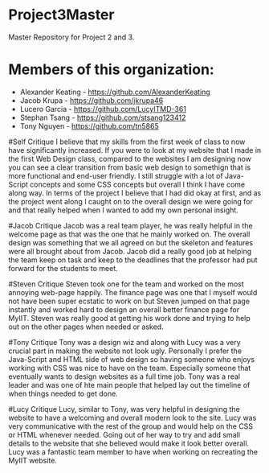 # Project3Master
Master Repository for Project 2 and 3.

# Members of this organization:
- Alexander Keating - https://github.com/AlexanderKeating
- Jacob Krupa - https://github.com/jkrupa46
- Lucero Garcia - https://github.com/LucyITMD-361
- Stephan Tsang - https://github.com/stsang123412
- Tony Nguyen - https://github.com/tn5865


#Self Critique 
I believe that my skills from the first week of class to now have significantly increased. If you were to look at my website that I made in the first Web Design class, compared to the websites I am designing now you can see a clear transition from basic web design to somethign that is more functional and end-user friendly. I still struggle with a lot of Java-Script concepts and some CSS concepts but overall I think I have come along way. In terms of the project I believe that I had did okay at first, and as the project went along I caught on to the overall design we were going for and that really helped when I wanted to add my own personal insight.

#Jacob Critique 
Jacob was a real team player, he was really helpful in the welcome page as that was the one that he mainly worked on. The overall design was something that we all agreed on but the skeleton and features were all brought about from Jacob. Jacob did a really good job at helping the team keep on task and keep to the deadlines that the professor had put forward for the students to meet.

#Steven Critique
Steven took one for the team and worked on the most annoying web-page happily. The finance page was one that I myself would not have been super ecstatic to work on but Steven jumped on that page instantly and worked hard to design an overall better finance page for MyIIT. Steven was really good at getting his work done and trying to help out on the other pages when needed or asked. 

#Tony Critique 
Tony was a design wiz and along with Lucy was a very crucial part in making the website not look ugly. Personally I prefer the Java-Script and HTML side of web design so having someone who enjoys working with CSS was nice to have on the team. Especially someone that eventually wants to design websites as a full time job. Tony was a real leader and was one of hte main people that helped lay out the timeline of when things needed to get done.

#Lucy Critique
Lucy, similar to Tony, was very helpful in designing the website to have a welcoming and overall modern look to the site. Lucy was very communicative with the rest of the group and would help on the CSS or HTML whenever needed. Going out of her way to try and add small details to the website that she believed would make it look better overall. Lucy was a fantastic team member to have when working on recreating the MyIIT website.